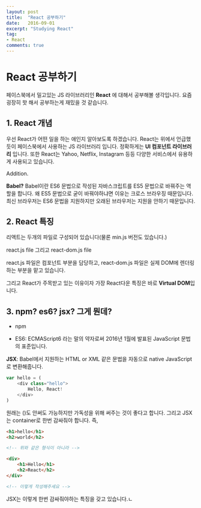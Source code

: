 ```yaml
---
layout: post
title:  "React 공부하기"
date:   2016-09-01
excerpt: "Studying React"
tag:
- React
comments: true
---
```


# React 공부하기

페이스북에서 밀고있는 JS 라이브러리인 **React** 에 대해서 공부해볼 생각입니다.
요즘 굉장히 핫 해서 공부하는게 재밌을 것 같습니다.

## 1. React 개념

우선 React가 어떤 일을 하는 애인지 알아보도록 하겠습니다.
React는 위에서 언급했듯이 페이스북에서 사용하는 JS 라이브러리 입니다.
정확하게는 **UI 컴포넌트 라이브러리** 입니다.
또한 React는 Yahoo, Netflix, Instagram 등등 다양한 서비스에서 유용하게 사용되고 있습니다.

Addition. 

**Babel?**
Babel이란 ES6 문법으로 작성된 자바스크립트를 ES5 문법으로 바꿔주는 역할을 합니다.
왜 ES5 문법으로 굳이 바꿔야하냐면 이유는 크로스 브라우징 때문입니다.
최신 브라우저는 ES6 문법을 지원하지만 오래된 브라우저는 지원을 안하기 때문입니다.


## 2. React 특징

리액트는 두개의 파일로 구성되어 있습니다(물론 min.js 버전도 있습니다.)

react.js file 그리고 react-dom.js file

react.js 파일은 컴포넌트 부분을 담당하고, react-dom.js 파일은 실제 DOM에 렌더링하는 부분을 맡고 있습니다.

그리고 React가 주목받고 있는 이유이자 가장 React다운 특징은 바로 **Virtual DOM**입니다.

## 3. npm? es6? jsx? 그게 뭔데?

- npm

- ES6: ECMAScript6 라는 말의 약자로써 2016년 1월에 발표된 JavaScript 문법의 표준입니다.

**JSX**: Babel에서 지원하는 HTML or XML 같은 문법을 자동으로 native JavaScript로 변환해줍니다.

```javascript
var hello = (
	<div class="hello">
		Hello, React!
	</div>
)
```

원래는 ()도 안써도 가능하지만 가독성을 위해 써주는 것이 좋다고 합니다.
그리고 JSX는 container로 한번 감싸줘야 합니다.
즉,

```html
<h1>hello</h1>
<h2>world</h2>

<!-- 위와 같은 형식이 아니라 -->

<div>
    <h1>Hello</h1>
    <h2>React</h2>
</div>

<!-- 이렇게 작성해주세요 -->
```

JSX는 이렇게 한번 감싸줘야하는 특징을 갖고 있습니다.ㄴ